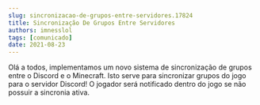 ```yaml
---
slug: sincronizacao-de-grupos-entre-servidores.17824
title: Sincronização De Grupos Entre Servidores
authors: imnesslol
tags: [comunicado]
date: 2021-08-23
---
```


Olá a todos, implementamos um novo sistema de sincronização de grupos entre o Discord e o Minecraft. Isto serve para sincronizar grupos do jogo para o servidor Discord! O jogador será notificado dentro do jogo se não possuir a sincronia ativa.